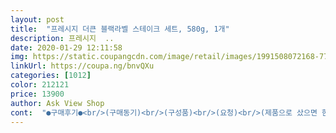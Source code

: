 ```yaml
---
layout: post 
title:  "프레시지 더큰 블랙라벨 스테이크 세트, 580g, 1개" 
description: 프레시지  ..
date: 2020-01-29 12:11:58 
img: https://static.coupangcdn.com/image/retail/images/1991508072168-77021810-cc13-48bc-91ee-9196e7ef282b.jpg 
linkUrl: https://coupa.ng/bnvQXu 
categories: [1012] 
color: 212121 
price: 13900 
author: Ask View Shop 
cont:  "●구매후기●<br/>(구매동기)<br/>(구성품)<br/>(요청)<br/>(제품으로 샀으면 한 번 먹을때 뿌려먹고 나머지는 먹을일 없어서 시간지나서 아깝게 버리게 되는 것 100%)<br/>(팁)<br/>(평가)<br/>*필수*그리고 고기향와 조리 연기도 진동하니 후드(후왕)꼭 틀어놓고 조리하시구요... <br/><br/>1.<br/> 마리네이드 하기 시간을 기재해 주셨으면 합니다.<br/>(설명서에 몇분을 기다리세요~이런 글 좋은 것 같습니다)<br/>2.<br/> 키친타올도 몇장 포장해주시면 퍼펙트할 것 같습니다^^이건 욕심입니다.<br/><br/>4개월만에 다시 구매 해서 먹네요 ㅋㅋㅋ<br/>••••결국 나중에 스테이크 통구이먹으려고 에어프라이어를 구매함... <br/>;;;;삶의 질 급상승••••<br/>가성비로 따지면 더이상 다른 스테이크는 없는 걸로~<br/>고기를 다 굽고 5분간 식히고, 도마에 올려 바로 썰어서 한접시 순식간에 만들어 집니다.<br/><br/>고기맛도 좋았어요.<br/> 무엇보다 부드러워서 맘에 들었어요!<br/>그리고 힘줄은 떼어내고 고기는 먹기 몇시간전에 미리 제어놨어요 그래야지 좀더 부드럽다고<br/>근데 첨에 먹을땐 되게 부드럽던데 이번엔 그부드러움이 좀 많이 없네여<br/>난리가 나서 뒷처리가 상당히 귀찮았어요 ㅋㅋㅋㅋㅋ ㅠㅠ<br/>다른 후라이팬에 가니쉬를 만들고, 한쪽에는 스테이크를 꿉기 시작~<br/>다만 혼자 집에서 후라이팬에 조리를 하다보니 여기저기 기름이 튀고<br/>단점, 고기가 너무 빨리 소화되어 순식간에 사라짐~쩝~쩝~쩝~ 또 묵고싶다.<br/><br/>덕분에 맛난 식사 잘 했습니다.<br/><br/>뚜껑있는 팬이나 튀김기같은거에 조리하면 훨씬 나을 것 같았습니다.<br/><br/>로켓프레시로 주문~아침 7시전에 집문이 안열려요... <br/>.<br/>쿠팡이 벌써 도착했다는 신호죠~<br/>마늘도 큼직하니 괜찮았고<br/>배송상태: 양호<br/>배송속도: 로켓배송(새벽)<br/>설명서 정말 잘 되어 있습니다.<br/><br/>소스는 약간 어메리칸 스타일?맛이고 소분되어있어서 좋았어요.<br/><br/>아무튼 스테이크는 일부러 자주 안먹어요 그래야지 가끔먹어야지 별미란 맛이 나니깐요<br/>오늘 개인적으로 집에서 근무하는 마지막날~ 의경간 아들래미가 오늘 오는날이라 어제 저녁 11;50분경에<br/>올리브오일을 바르고, 설명서에 소고기 마리네이드하기 그대로 실천~<br/>올리브유도 넉넉했고,<br/>완전 가성비 최곱니다.<br/><br/>우선 저는 일인가구예요!<br/>이 가격으로 1인 스테이크 완성품으로 먹을 수 있는거면 괜찮은거잖아요<br/>이 정도 가격이 이 정도 퀄리면, 판매자님 대박나야하는 것이 정상인 것 같습니다.<br/><br/>이가격으론 레스토랑 가서 한개의 스테이크도 못시키는거 아시죠?<br/>이런 밀키트 처음으로 사봤어요.<br/>(마침 세일중)<br/>이번엔 양파는 통으로 안하고 잘게 썰었어요 역시 이렇게 하니깐 잘익네여 앞전엔 사진같이<br/>일단 가니시로 온 어스파라거스랑,토마토,양파가 한끼 양으로 좋게 진공포장돼있어서 정말 밖에서 사먹는 스테이크 플레이팅을 할 수 있다는 점이 좋았던 것 같아요.<br/> 마트가서 재료들을 개별로 사게 되면 우선 묶음으로 구매를 해야되니까 가격도 부담되고 안먹고 시간 지날 경우에는 상태 안좋아져서 결국에는 버리게되는 경우가 많은데.<br/>.<br/> 이런점을 고려하면 가성비 좋다고 생각했습니다.<br/><br/>잘라서 마늘이랑 뽁아버리니깐 잘익었어요<br/>잘먹었어요<br/>제가 너무 구운걸까여?ㅋㅋㅋㅋ<br/>진자 맛나요 가격도 2개시켜도 2만원대 입니다<br/>집에 직구로 구매해논 매쉬포테이토가 있어서 만들어서 같이 먹었어요 간만에 먹으니깐<br/>통으로 후라이팬에 올리니깐 생각보다 잘익지 않아서 양파가 매워서 좀 먹기가 그렇던데<br/>한달에 최소 한 번 정도는 사서 드시면 기분도 내고 요리실력도 늘고 좋을 것 같네요.<br/>ㅎㅎ<br/>혼자 살아도 잘먹고 잘살자! 싶은 마음에<br/>혼자 살아도 잘먹고 잘살자! 싶은 분들,<br/>혼자 살아서 고기 먹고싶은데 자주 못드시는 (저같은)분들,<br/>" 
---
```

